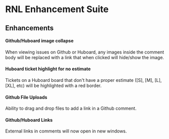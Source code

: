 # RNL Enhancement Suite

## Enhancements

#### Github/Huboard image collapse

When viewing issues on Github or Huboard, any images inside the comment body will be replaced with a link that when clicked will hide/show the image.

#### Huboard ticket highlight for no estimate

Tickets on a Huboard board that don't have a proper estimate ([S], [M], [L], [XL], etc) will be highlighted with a red border.

#### Github File Uploads

Ability to drag and drop files to add a link in a Github comment.

#### Github/Huboard Links

External links in comments will now open in new windows.
